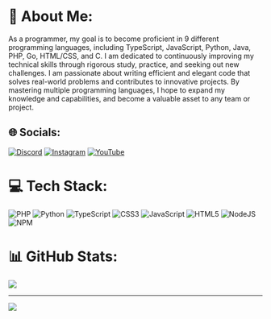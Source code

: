 # 💫 About Me:
As a programmer, my goal is to become proficient in 9 different programming languages, including TypeScript, JavaScript, Python, Java, PHP, Go, HTML/CSS, and C. I am dedicated to continuously improving my technical skills through rigorous study, practice, and seeking out new challenges. I am passionate about writing efficient and elegant code that solves real-world problems and contributes to innovative projects. By mastering multiple programming languages, I hope to expand my knowledge and capabilities, and become a valuable asset to any team or project.


## 🌐 Socials:
[![Discord](https://img.shields.io/badge/Discord-%237289DA.svg?logo=discord&logoColor=white)](https://discord.gg/RtEKe5kZkT) [![Instagram](https://img.shields.io/badge/Instagram-%23E4405F.svg?logo=Instagram&logoColor=white)](https://instagram.com/phxm.phxne) [![YouTube](https://img.shields.io/badge/YouTube-%23FF0000.svg?logo=YouTube&logoColor=white)](https://www.youtube.com/channel/UCocD1zoatTqv197-3ZdUoZw) 

# 💻 Tech Stack:
![PHP](https://img.shields.io/badge/php-%23777BB4.svg?style=for-the-badge&logo=php&logoColor=white) ![Python](https://img.shields.io/badge/python-3670A0?style=for-the-badge&logo=python&logoColor=ffdd54) ![TypeScript](https://img.shields.io/badge/typescript-%23007ACC.svg?style=for-the-badge&logo=typescript&logoColor=white) ![CSS3](https://img.shields.io/badge/css3-%231572B6.svg?style=for-the-badge&logo=css3&logoColor=white) ![JavaScript](https://img.shields.io/badge/javascript-%23323330.svg?style=for-the-badge&logo=javascript&logoColor=%23F7DF1E) ![HTML5](https://img.shields.io/badge/html5-%23E34F26.svg?style=for-the-badge&logo=html5&logoColor=white) ![NodeJS](https://img.shields.io/badge/node.js-6DA55F?style=for-the-badge&logo=node.js&logoColor=white) ![NPM](https://img.shields.io/badge/NPM-%23000000.svg?style=for-the-badge&logo=npm&logoColor=white)
# 📊 GitHub Stats:
![](https://github-readme-stats.vercel.app/api/top-langs/?username=MrMaxing&theme=dark&hide_border=false&include_all_commits=true&count_private=false&layout=compact)

---
[![](https://visitcount.itsvg.in/api?id=MrMaxing&icon=0&color=0)](https://visitcount.itsvg.in)

<!-- Proudly created with GPRM ( https://gprm.itsvg.in ) -->
